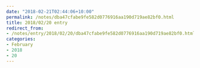 ```yaml
---
date: "2018-02-21T02:44:06+10:00"
permalink: /notes/dba47cfabe9fe582d0776916aa190d719ae82bf0.html
title: 2018/02/20 entry
redirect_from:
- /notes/entry/2018/02/20/dba47cfabe9fe582d0776916aa190d719ae82bf0.html
categories:
- February
- 2018
- 20
---
```

